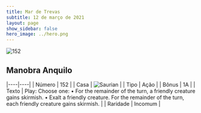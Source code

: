 ```yaml
---
title: Mar de Trevas
subtitle: 12 de março de 2021
layout: page
show_sidebar: false
hero_image: ../hero.png
---
```


![152](https://cdn.keyforgegame.com/media/card_front/en/496_152_J9HQ9H7X22MM_en.png)

## Manobra Anquilo

|----|----|
| Número | 152 |
| Casa | ![Saurian](https://archonarcana.com/images/thumb/9/9e/Saurian_P.png/22px-Saurian_P.png "Sauro") |
| Tipo | Ação |
| Bônus | 1A |
| Texto | Play: Choose one:  • For the remainder of the turn, a friendly creature gains skirmish.  • Exalt a friendly creature. For the remainder of the turn, each friendly creature gains skirmish. |
| Raridade | Incomum |
